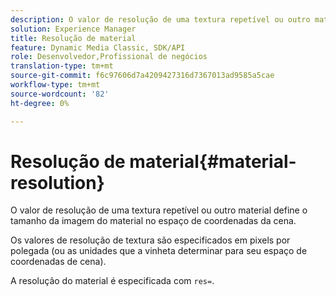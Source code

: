 ```yaml
---
description: O valor de resolução de uma textura repetível ou outro material define o tamanho da imagem do material no espaço de coordenadas da cena.
solution: Experience Manager
title: Resolução de material
feature: Dynamic Media Classic, SDK/API
role: Desenvolvedor,Profissional de negócios
translation-type: tm+mt
source-git-commit: f6c97606d7a4209427316d7367013ad9585a5cae
workflow-type: tm+mt
source-wordcount: '82'
ht-degree: 0%

---
```



# Resolução de material{#material-resolution}

O valor de resolução de uma textura repetível ou outro material define o tamanho da imagem do material no espaço de coordenadas da cena.

Os valores de resolução de textura são especificados em pixels por polegada (ou as unidades que a vinheta determinar para seu espaço de coordenadas de cena).

A resolução do material é especificada com `res=`.
